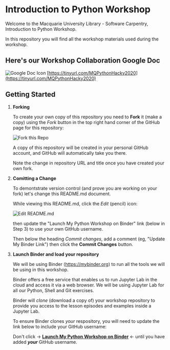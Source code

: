 # Introduction to Python Workshop

Welcome to the Macquarie University Library - Software Carpentry, Introduction to Python Workshop.

In this repository you will find all the workshop materials used during the workshop.

## Here's our Workshop Collaboration Google Doc

![Google Doc Icon](https://img.icons8.com/color/48/000000/google-docs.png)
[https://tinyurl.com/MQPythonHacky2020](https://tinyurl.com/MQPythonHacky2020)


## Getting Started

1. **Forking**

   To create your own copy of this repository you need to **Fork** it (make a copy) using the *Fork* button in the top right hand corner of the GitHub page for this repository:
   
   ![Fork this Repo](images/github-fork.png)
   
   A copy of this repository will be created in your personal GitHub account, and GitHub will automatically take you there.
   
   Note the change in repository URL and title once you have created your own fork. 
   
2. **Comitting a Change**

   To demontstrate version control (and prove you are working on your fork) let's change this README.md document.
   
   While viewing this README.md, click the *Edit* (pencil) icon:
   
   ![Edit README.md](images/github-readme-edit.png)
   
   then update the "Launch My Python Workshop on Binder" link (below in Step 3) to use your own GitHub username.
   
   Then below the heading *Commit changes*, add a comment (eg, "Update My Binder Link") then click the **Commit Changes** button.

3. **Launch Binder and load your repository**

   We will be using Binder (https://mybinder.org) to run all the tools we will be using in this workshop.  
   
   Binder offers a free service that enables us to run Jupyter Lab in the cloud and access it via a web browser. We will be using Jupyter Lab for all our Python, Shell and Git exercises.
   
   Binder will *clone* (download a copy of) your workshop repository to provide you access to the lesson episodes and examples inside a Jupyter Lab. 
   
   To ensure Binder clones *your* respository, you will need to update the link below to include your GitHub username:
   
   [//]: # (TIP: change the next line to include your GitHub username instead of the place holder)
   
   [Launch My Python Workshop on Binder]:
   https://mybinder.org/v2/gh/kkousek/2020-hacky-intro-python/master?filepath=welcome.ipynb&urlpath=lab/tree/welcome.ipynb
   
   Don't click -> **[Launch My Python Workshop on Binder]** <- until you have added ***your*** GitHub username.
   
